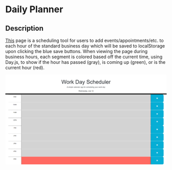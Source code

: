 # Daily Planner

## Description

[This](https://jdperson.github.io/daily-planner/) page is a scheduling tool for users to add events/appointments/etc. to each hour of the standard business day which will be saved to localStorage upon clicking the blue save buttons. When viewing the page during business hours, each segment is colored based off the current time, using Day.js, to show if the hour has passed (gray), is coming up (green), or is the current hour (red).

![Webpage Screenshot](./assets/images/screenshot.png)
